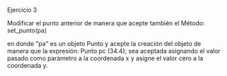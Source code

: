 Ejercicio 3

Modificar el punto anterior de manera que acepte también el Método:
    set_punto(pa)

en donde "pa" es un objeto Punto y acepte la creación del objeto de manera que la expresión:
    Punto pc (34.4);
sea aceptada asignando el valor pasado como parámetro a la coordenada x y asigne el valor cero a la coordenada y.